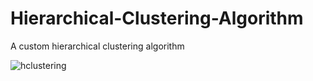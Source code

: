 # Hierarchical-Clustering-Algorithm
A custom hierarchical clustering algorithm

![hclustering](https://user-images.githubusercontent.com/6691373/28941480-7a8e044e-7898-11e7-8570-92316ff62447.png)
